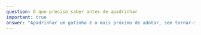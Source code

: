 ```yaml
---
question: O que preciso saber antes de apadrinhar
important: true
answer: "Apadrinhar um gatinho é o mais próximo de adotar, sem tornar-se o tutor responsável. Você estará ajudando com um valor mensal para que o animal receba a alimentação, vacinação e medicação adequada.\n\nExistem algumas regras para o apadrinhamento:\n\n* Limite de 3 gatos apadrinhados;\n* O apadrinhamento é efetivo até a adoção do gatinho, ou até você não conseguir mais ajudar;\n* O valor mínimo é de R$30,00 por mês, realizado através de pix.\n  * Recomendamos utilizar o pix automático, caso o seu banco disponibilize.\n\nAo preencher o formulário de apadrinhamento, você está nos autorizando a enviar regularmente notícias e cartinhas carinhosas do seu gatinho apadrinhado. \U0001F63B\n"
---
```


